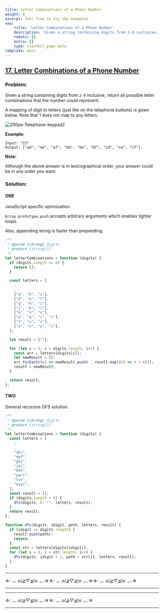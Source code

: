 ```yaml
---
title: Letter Combinations of a Phone Number
weight: 0
excerpt: feel free to try the examples
seo:
    title: 'Letter Combinations of a Phone Number'
    description: 'Given a string containing digits from 2-9 inclusive, return all possible letter combinations that the number could represent.'
    robots: []
    extra: []
    type: stackbit_page_meta
template: docs
---
```



## [17. Letter Combinations of a Phone Number](https://leetcode.com/problems/letter-combinations-of-a-phone-number/description/)

### Problem:

Given a string containing digits from `2-9` inclusive, return all possible letter combinations that the number could represent.

A mapping of digit to letters (just like on the telephone buttons) is given below. Note that 1 does not map to any letters.

![200px-Telephone-keypad2](https://upload.wikimedia.org/wikipedia/commons/thumb/7/73/Telephone-keypad2.svg/200px-Telephone-keypad2.svg.png)

**Example:**

```
Input: "23"
Output: ["ad", "ae", "af", "bd", "be", "bf", "cd", "ce", "cf"].
```

**Note:**

Although the above answer is in lexicographical order, your answer could be in any order you want.

### Solution:

#### ONE

JavaScript specific optimization.

`Array.prototype.push` accepts arbitrary arguments which enables tighter loops.

Also, appending string is faster than prepending.

```javascript
/**
 * @param {string} digits
 * @return {string[]}
 */
let letterCombinations = function (digits) {
  if (digits.length <= 0) {
    return [];
  }

  const letters = [
    ,
    ,
    ["a", "b", "c"],
    ["d", "e", "f"],
    ["g", "h", "i"],
    ["j", "k", "l"],
    ["m", "n", "o"],
    ["p", "q", "r", "s"],
    ["t", "u", "v"],
    ["w", "x", "y", "z"],
  ];

  let result = [""];

  for (let i = 0; i < digits.length; i++) {
    const arr = letters[digits[i]];
    let newResult = [];
    arr.forEach((c) => newResult.push(...result.map((r) => r + c)));
    result = newResult;
  }

  return result;
};
```

#### TWO

General recursive DFS solution.

```javascript
/**
 * @param {string} digits
 * @return {string[]}
 */
let letterCombinations = function (digits) {
  const letters = [
    ,
    ,
    "abc",
    "def",
    "ghi",
    "jkl",
    "mno",
    "pqrs",
    "tuv",
    "wxyz",
  ];
  const result = [];
  if (digits.length > 0) {
    dfs(digits, 0, "", letters, result);
  }
  return result;
};

function dfs(digits, idigit, path, letters, result) {
  if (idigit >= digits.length) {
    result.push(path);
    return;
  }
  const str = letters[digits[idigit]];
  for (let i = 0; i < str.length; i++) {
    dfs(digits, idigit + 1, path + str[i], letters, result);
  }
}
```

---

☆*: .｡. o(≧▽≦)o .｡.:*☆☆*: .｡. o(≧▽≦)o .｡.:*☆☆*: .｡. o(≧▽≦)o .｡.:*☆

---

---

☆*: .｡. o(≧▽≦)o .｡.:*☆☆*: .｡. o(≧▽≦)o .｡.:*☆

---
